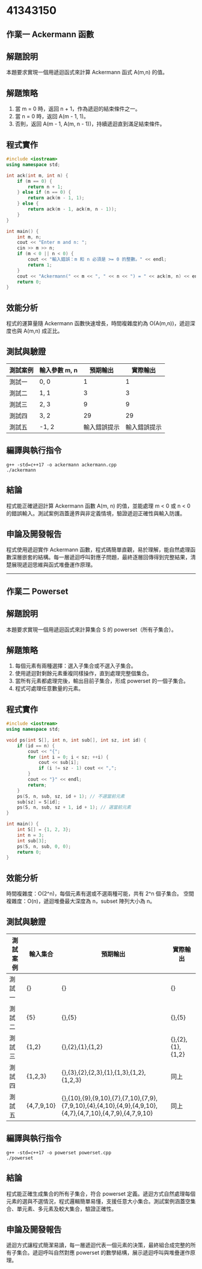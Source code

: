 # 41343150

## 作業一 Ackermann 函數

## 解題說明
本題要求實現一個用遞迴函式來計算 Ackermann 函式 A(m,n) 的值。

## 解題策略
1. 當 m = 0 時，返回 n + 1，作為遞迴的結束條件之一。  
2. 當 n = 0 時，返回 A(m - 1, 1)。  
3. 否則，返回 A(m - 1, A(m, n - 1))，持續遞迴直到滿足結束條件。  

## 程式實作
```cpp
#include <iostream>
using namespace std;

int ack(int m, int n) {
    if (m == 0) {
        return n + 1;
    } else if (n == 0) {
        return ack(m - 1, 1);
    } else {
        return ack(m - 1, ack(m, n - 1));
    }
}

int main() {
    int m, n;
    cout << "Enter m and n: ";
    cin >> m >> n;
    if (m < 0 || n < 0) {
        cout << "輸入錯誤：m 和 n 必須是 >= 0 的整數。" << endl;
        return 1;
    }
    cout << "Ackermann(" << m << ", " << n << ") = " << ack(m, n) << endl;
    return 0;
}
````

## 效能分析

程式的運算量隨 Ackermann 函數快速增長，時間複雜度約為 O(A(m,n))，遞迴深度也與 A(m,n) 成正比。

## 測試與驗證

| 測試案例 | 輸入參數 m, n | 預期輸出   | 實際輸出   |
| ---- | --------- | ------ | ------ |
| 測試一  | 0, 0      | 1      | 1      |
| 測試二  | 1, 1      | 3      | 3      |
| 測試三  | 2, 3      | 9      | 9      |
| 測試四  | 3, 2      | 29     | 29     |
| 測試五  | -1, 2     | 輸入錯誤提示 | 輸入錯誤提示 |

## 編譯與執行指令

```shell
g++ -std=c++17 -o ackermann ackermann.cpp
./ackermann
```

## 結論

程式能正確遞迴計算 Ackermann 函數 A(m, n) 的值，並能處理 m < 0 或 n < 0 的錯誤輸入。測試案例涵蓋邊界與非定義情境，驗證遞迴正確性與輸入防護。

## 申論及開發報告

程式使用遞迴實作 Ackermann 函數，程式碼簡單直觀，易於理解，能自然處理函數深層嵌套的結構。每一層遞迴呼叫對應子問題，最終逐層回傳得到完整結果，清楚展現遞迴思維與函式堆疊運作原理。

---

## 作業二 Powerset

## 解題說明

本題要求實現一個用遞迴函式來計算集合 S 的 powerset（所有子集合）。

## 解題策略

1. 每個元素有兩種選擇：選入子集合或不選入子集合。
2. 使用遞迴對剩餘元素重複同樣操作，直到處理完整個集合。
3. 當所有元素都處理完後，輸出目前子集合，形成 powerset 的一個子集合。
4. 程式可處理任意數量的元素。

## 程式實作

```cpp
#include <iostream>
using namespace std;

void ps(int S[], int n, int sub[], int sz, int id) {
    if (id == n) {
        cout << "{";
        for (int i = 0; i < sz; ++i) {
            cout << sub[i];
            if (i != sz - 1) cout << ",";
        }
        cout << "}" << endl;
        return;
    }
    ps(S, n, sub, sz, id + 1); // 不選當前元素
    sub[sz] = S[id];
    ps(S, n, sub, sz + 1, id + 1); // 選當前元素
}

int main() {
    int S[] = {1, 2, 3};
    int n = 3;
    int sub[3];
    ps(S, n, sub, 0, 0);
    return 0;
}
```

## 效能分析

時間複雜度：O(2^n)，每個元素有選或不選兩種可能，共有 2^n 個子集合。
空間複雜度：O(n)，遞迴堆疊最大深度為 n，subset 陣列大小為 n。

## 測試與驗證

| 測試案例 | 輸入集合       | 預期輸出                                                                                                     | 實際輸出             |
| ---- | ---------- | -------------------------------------------------------------------------------------------------------- | ---------------- |
| 測試一  | {}         | {}                                                                                                       | {}               |
| 測試二  | {5}        | {},{5}                                                                                                   | {},{5}           |
| 測試三  | {1,2}      | {},{2},{1},{1,2}                                                                                         | {},{2},{1},{1,2} |
| 測試四  | {1,2,3}    | {},{3},{2},{2,3},{1},{1,3},{1,2},{1,2,3}                                                                 | 同上               |
| 測試五  | {4,7,9,10} | {},{10},{9},{9,10},{7},{7,10},{7,9},{7,9,10},{4},{4,10},{4,9},{4,9,10},{4,7},{4,7,10},{4,7,9},{4,7,9,10} | 同上               |

## 編譯與執行指令

```shell
g++ -std=c++17 -o powerset powerset.cpp
./powerset
```

## 結論

程式能正確生成集合的所有子集合，符合 powerset 定義。遞迴方式自然處理每個元素的選與不選情況，程式邏輯簡單易懂，支援任意大小集合。測試案例涵蓋空集合、單元素、多元素及較大集合，驗證正確性。

## 申論及開發報告

遞迴方式讓程式簡潔易讀，每一層遞迴代表一個元素的決策，最終組合成完整的所有子集合。遞迴呼叫自然對應 powerset 的數學結構，展示遞迴呼叫與堆疊運作原理。  
